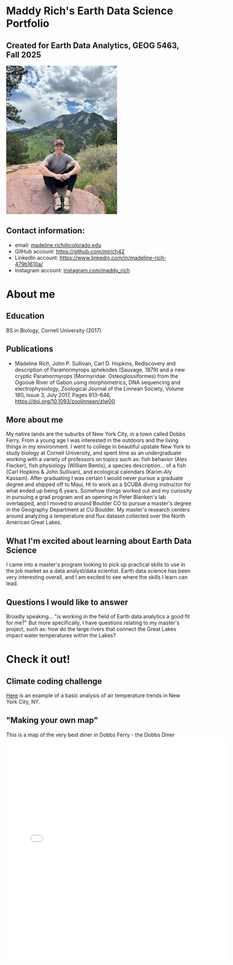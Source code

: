# Maddy Rich's Earth Data Science Portfolio
## Created for Earth Data Analytics, GEOG 5463, Fall 2025

![Hi! I'm Maddy!](/img/IMG_1503.jpg)

## Contact information:
* email: madeline.rich@colorado.edu
* GitHub account: https://github.com/mirich42
* LinkedIn account: https://www.linkedin.com/in/madeline-rich-479b1610a/
* Instagram account: [instagram.com/maddy_rich](https://www.instagram.com/maddy_rich)

# About me

## Education
BS in Biology, Cornell University (2017)

## Publications
* Madeline Rich, John P. Sullivan, Carl D. Hopkins, Rediscovery and description of Paramormyrops sphekodes (Sauvage, 1879) and a new cryptic Paramormyrops (Mormyridae: Osteoglossiformes) from the Ogooué River of Gabon using morphometrics, DNA sequencing and electrophysiology, Zoological Journal of the Linnean Society, Volume 180, Issue 3, July 2017, Pages 613–646, https://doi.org/10.1093/zoolinnean/zlw00

## More about me
My native lands are the suburbs of New York City, in a town called Dobbs Ferry. From a young age I was interested in the outdoors and the living things in my environment. I went to college in beautiful upstate New York to study biology at Cornell University, and spent time as an undergraduate working with a variety of professors on topics such as: fish behavior (Alex Flecker), fish physiology (William Bemis), a species description... of a fish (Carl Hopkins & John Sullivan), and ecological calendars (Karim-Aly Kassam). After graduating I was certain I would never pursue a graduate degree and shipped off to Maui, HI to work as a SCUBA diving instructor for what ended up being 6 years. Somehow things worked out and my curiosity in pursuing a grad program and an opening in Peter Blanken's lab overlapped, and I moved to around Boulder CO to pursue a master's degree in the Geography Department at CU Boulder. My master's research centers around analyzing a temperature and flux dataset collected over the North American Great Lakes.

## What I'm excited about learning about Earth Data Science
I came into a master's program looking to pick up practical skills to use in the job market as a data analyst/data scientist. Earth data science has been very interesting overall, and I am excited to see where the skills I learn can lead. 

## Questions I would like to answer
Broadly speaking... "is working in the field of Earth data analytics a good fit for me?" But more specifically, I have questions relating to my master's project, such as: how do the large rivers that connect the Great Lakes impact water temperatures within the Lakes?

# Check it out!

## Climate coding challenge
[Here](climate_coding_portfolio_post.html) is an example of a basic analysis of air temperature trends in New York City, NY.

## "Making your own map"
This is a map of the very best diner in Dobbs Ferry - the Dobbs Diner
<embed type="text/html" src="img/dobbs_diner.html" width="600" height="600">
